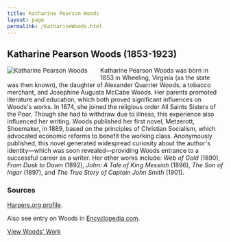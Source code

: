 ```yaml
---
title: Katharine Pearson Woods
layout: page
permalink: /KatharineWoods.html
---
```


## Katharine Pearson Woods (1853-1923)
<div style="float: left;padding-right: 30px;padding-bottom: 15px;"><img src="https://wlcb.github.io/archive/assets/img/KatharineWoods.jpg" alt="Katharine Pearson Woods"></div>

Katharine Pearson Woods was born in 1853 in Wheeling, Virginia (as the state was then known), the daughter of Alexander Quarrier Woods, a tobacco merchant, and Josephine Augusta McCabe Woods. Her parents promoted literature and education, which both proved significant influences on Woods's works. In 1874, she joined the religious order All Saints Sisters of the Poor. Though she had to withdraw due to illness, this experience also influenced her writing. Woods published her first novel, Metzerott, Shoemaker, in 1889, based on the principles of Christian Socialism, which advocated economic reforms to benefit the working class. Anonymously published, this novel generated widespread curiosity about the author's identity—which was soon revealed—providing Woods entrance to a successful career as a writer. Her other works include: *Web of Gold* (1890), *From Dusk to Dawn* (1892), *John: A Tale of King Messiah* (1896), *The Son of Ingar* (1897), and *The True Story of Captain John Smith* (1901).

### Sources

[Harpers.org profile](https://harpers.org/author/katherinepearsonwoods/). 

Also see entry on Woods in [Encyclopedia.com](http://www.encyclopedia.com/arts/news-wires-white-papers-and-books/woods-katharine-pearson).

[View Woods' Work](https://wlcb.github.io/archive/browse.html#woods)
